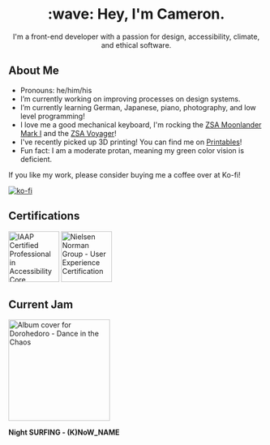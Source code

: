<h1 align="center">:wave: Hey, I'm Cameron.</h1>
<p align="center">I'm a front-end developer with a passion for design, accessibility, climate, and ethical software.</p>

## About Me
- Pronouns: he/him/his
- I’m currently working on improving processes on design systems.
- I’m currently learning German, Japanese, piano, photography, and low level programming!
- I love me a good mechanical keyboard, I'm rocking the [ZSA Moonlander Mark I](https://www.zsa.io/moonlander/) and the [ZSA Voyager](https://www.zsa.io/voyager/)!
- I've recently picked up 3D printing! You can find me on [Printables](https://www.printables.com/@cadomac_1434444)!
- Fun fact: I am a moderate protan, meaning my green color vision is deficient.

If you like my work, please consider buying me a coffee over at Ko-fi!

[![ko-fi](https://ko-fi.com/img/githubbutton_sm.svg)](https://ko-fi.com/Z8Z2O191Z)


## Certifications
<div>
  <img height="100px" width="auto" src="https://github.com/cadomac/cadomac/assets/12107773/49067765-ed67-4b5b-8529-267b2dcd5ff4" alt="IAAP Certified Professional in Accessibility Core Competencies" />
  <img height="100px" width="auto" src="https://github.com/cadomac/cadomac/assets/12107773/16bb00c5-5589-4762-bbdd-579517d17aa4" alt="Nielsen Norman Group - User Experience Certification" />
</div>

## Current Jam
<div><img src="https://github.com/cadomac/cadomac/assets/12107773/81c7693b-1ae3-4a1e-af08-dbfb2b518307" height="200px" width="auto" alt="Album cover for Dorohedoro - Dance in the Chaos" /></div>
  
**Night SURFING - (K)NoW_NAME**

<!--
**cadomac/cadomac** is a ✨ _special_ ✨ repository because its `README.md` (this file) appears on your GitHub profile.

Here are some ideas to get you started:

- 🔭 I’m currently working on ...
- 🌱 I’m currently learning ...
- 👯 I’m looking to collaborate on ...
- 🤔 I’m looking for help with ...
- 💬 Ask me about ...
- 📫 How to reach me: ...
- 😄 Pronouns: ...
- ⚡ Fun fact: ...
-->
